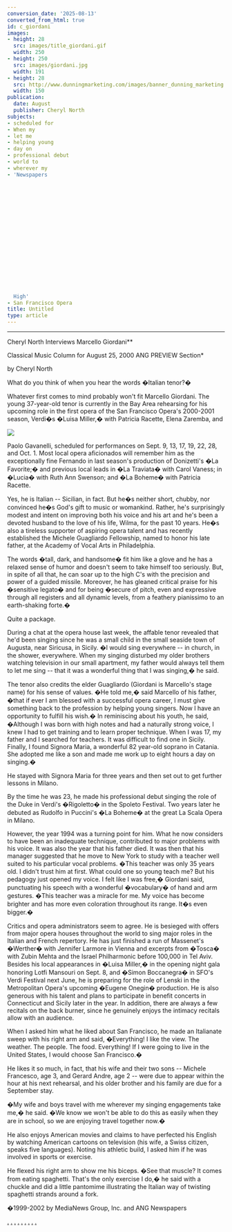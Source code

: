 ```yaml
---
conversion_date: '2025-08-13'
converted_from_html: true
id: c_giordani
images:
- height: 28
  src: images/title_giordani.gif
  width: 250
- height: 250
  src: images/giordani.jpg
  width: 191
- height: 28
  src: http://www.dunningmarketing.com/images/banner_dunning_marketing.gif
  width: 150
publication:
  date: August
  publisher: Cheryl North
subjects:
- scheduled for
- When my
- let me
- helping young
- day on
- professional debut
- world to
- wherever my
- 'Newspapers



















  High'
- San Francisco Opera
title: Untitled
type: article
---
```


***

Cheryl North Interviews Marcello Giordani**

Classical Music Column for August 25, 2000 ANG PREVIEW Section*

by Cheryl North

What do you think of when you hear the words �Italian tenor?�

Whatever first comes to mind probably won't fit Marcello Giordani. The young 37-year-old tenor is currently in the Bay Area rehearsing for his upcoming role in the first opera of the San Francisco Opera's 2000-2001 season, Verdi�s �Luisa Miller,� with Patricia Racette, Elena Zaremba, and

![](images/giordani.jpg)

Paolo Gavanelli, scheduled for performances on Sept. 9, 13, 17, 19, 22, 28, and Oct. 1. Most local opera aficionados will remember him as the exceptionally fine Fernando in last season's production of Donizetti's �La Favorite;� and previous local leads in �La Traviata� with Carol Vaness; in �Lucia� with Ruth Ann Swenson; and �La Boheme� with Patricia Racette.

Yes, he is Italian -- Sicilian, in fact. But he�s neither short, chubby, nor convinced he�s God's gift to music or womankind. Rather, he's surprisingly modest and intent on improving both his voice and his art and he's been a devoted husband to the love of his life, Wilma, for the past 10 years. He�s also a tireless supporter of aspiring opera talent and has recently established the Michele Guagliardo Fellowship, named to honor his late father, at the Academy of Vocal Arts in Philadelphia.

The words �tall, dark, and handsome� fit him like a glove and he has a relaxed sense of humor and doesn't seem to take himself too seriously. But, in spite of all that, he can soar up to the high C's with the precision and power of a guided missile. Moreover, he has gleaned critical praise for his �sensitive legato� and for being �secure of pitch, even and expressive through all registers and all dynamic levels, from a feathery pianissimo to an earth-shaking forte.�

Quite a package.

During a chat at the opera house last week, the affable tenor revealed that he'd been singing since he was a small child in the small seaside town of Augusta, near Siricusa, in Sicily. �I would sing everywhere -- in church, in the shower, everywhere. When my singing disturbed my older brothers watching television in our small apartment, my father would always tell them to let me sing -- that it was a wonderful thing that I was singing,� he said.

The tenor also credits the elder Guagliardo (Giordani is Marcello's stage name) for his sense of values. �He told me,� said Marcello of his father, �that if ever I am blessed with a successful opera career, I must give something back to the profession by helping young singers. Now I have an opportunity to fulfill his wish.�
In reminiscing about his youth, he said, �Although I was born with high notes and had a naturally strong voice, I knew I had to get training and to learn proper technique. When I was 17, my father and I searched for teachers. It was difficult to find one in Sicily. Finally, I found Signora Maria, a wonderful 82 year-old soprano in Catania. She adopted me like a son and made me work up to eight hours a day on singing.�

He stayed with Signora Maria for three years and then set out to get further lessons in Milano.

By the time he was 23, he made his professional debut singing the role of the Duke in Verdi's �Rigoletto� in the Spoleto Festival. Two years later he debuted as Rudolfo in Puccini's �La Boheme� at the great La Scala Opera in Milano.

However, the year 1994 was a turning point for him. What he now considers to have been an inadequate technique, contributed to major problems with his voice. It was also the year that his father died. It was then that his manager suggested that he move to New York to study with a teacher well suited to his particular vocal problems.
�This teacher was only 35 years old. I didn't trust him at first. What could one so young teach me? But his pedagogy just opened my voice. I felt like I was free,� Giordani said, punctuating his speech with a wonderful �vocabulary� of hand and arm gestures. �This teacher was a miracle for me. My voice has become brighter and has more even coloration throughout its range. It�s even bigger.�

Critics and opera administrators seem to agree. He is besieged with offers from major opera houses throughout the world to sing major roles in the Italian and French repertory. He has just finished a run of Massenet's �Werther� with Jennifer Larmore in Vienna and excerpts from �Tosca� with Zubin Mehta and the Israel Philharmonic before 100,000 in Tel Aviv. Besides his local appearances in �Luisa Miller,� in the opening night gala honoring Lotfi Mansouri on Sept. 8, and �Simon Boccanegra� in SFO's Verdi Festival next June, he is preparing for the role of Lenski in the Metropolitan Opera's upcoming �Eugene Onegin� production. He is also generous with his talent and plans to participate in benefit concerts in Connecticut and Sicily later in the year. In addition, there are always a few recitals on the back burner, since he genuinely enjoys the intimacy recitals allow with an audience.

When I asked him what he liked about San Francisco, he made an Italianate sweep with his right arm and said, �Everything! I like the view. The weather. The people. The food. Everything! If I were going to live in the United States, I would choose San Francisco.�

He likes it so much, in fact, that his wife and their two sons -- Michele Francesco, age 3, and Gerard Andre, age 2 -- were due to appear within the hour at his next rehearsal, and his older brother and his family are due for a September stay.

�My wife and boys travel with me wherever my singing engagements take me,� he said. �We know we won't be able to do this as easily when they are in school, so we are enjoying travel together now.�

He also enjoys American movies and claims to have perfected his English by watching American cartoons on television (his wife, a Swiss citizen, speaks five languages).
Noting his athletic build, I asked him if he was involved in sports or exercise.

He flexed his right arm to show me his biceps. �See that muscle? It comes from eating spaghetti. That's the only exercise I do,� he said with a chuckle and did a little pantomime illustrating the Italian way of twisting spaghetti strands around a fork.

�1999-2002 by MediaNews Group, Inc. and ANG Newspapers

[.](http://www.dunningmarketing.com)
[.](http://www.witnessamerica.com)
[.](http://www.witnessamerica.com/camcorders)
[.](http://www.ksql.com)
[.](http://www.ascendaviation.com)
[.](http://www.echovalleysupply.com)
[.](http://www.northworks.net)
[.](http://www.attainia.com)
[.](http://www.briandunning.com)